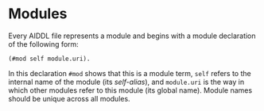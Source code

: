 # Modules

Every AIDDL file represents a module and begins with a module declaration of the
following form:

    (#mod self module.uri).

In this declaration `#mod` shows that this is a module term, `self` refers to
the internal name of the module (its *self-alias*), and `module.uri` is the way
in which other modules refer to this module (its global name). Module names
should be unique across all modules.
